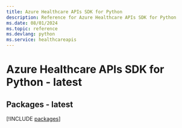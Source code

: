 ```yaml
---
title: Azure Healthcare APIs SDK for Python
description: Reference for Azure Healthcare APIs SDK for Python
ms.date: 08/01/2024
ms.topic: reference
ms.devlang: python
ms.service: healthcareapis
---
```

# Azure Healthcare APIs SDK for Python - latest
## Packages - latest
[!INCLUDE [packages](healthcare-apis-index.md)]